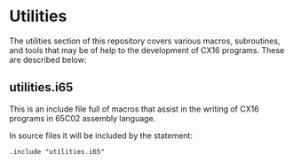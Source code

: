 # Utilities

The utilities section of this repository covers various macros, subroutines,
and tools that may be of help to the development of CX16 programs. These are
described below:

## utilities.i65

This is an include file full of macros that assist in the writing of CX16
programs in 65C02 assembly language.

In source files it will be included by the statement:

    .include "utilities.i65"
